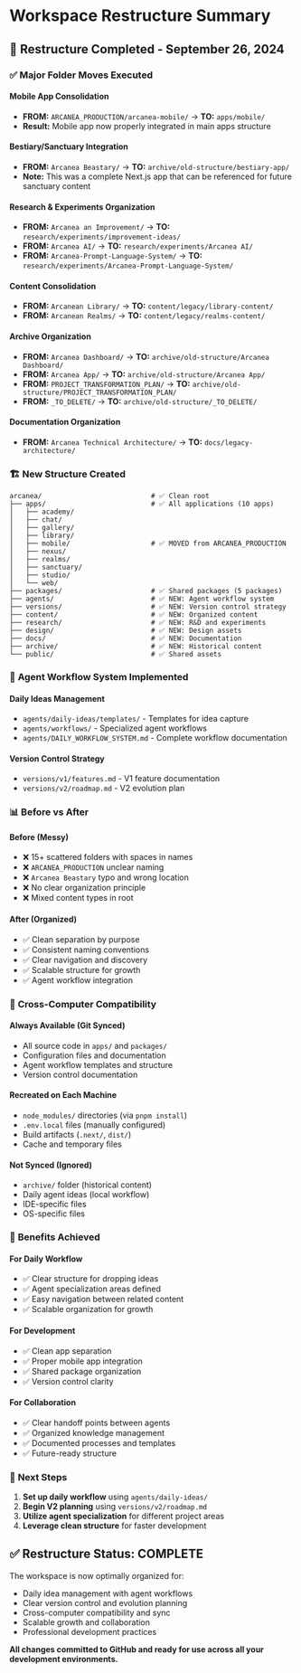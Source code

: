# Workspace Restructure Summary

## 🎯 **Restructure Completed - September 26, 2024**

### ✅ **Major Folder Moves Executed**

#### **Mobile App Consolidation**
- **FROM:** `ARCANEA_PRODUCTION/arcanea-mobile/` → **TO:** `apps/mobile/`
- **Result:** Mobile app now properly integrated in main apps structure

#### **Bestiary/Sanctuary Integration**
- **FROM:** `Arcanea Beastary/` → **TO:** `archive/old-structure/bestiary-app/`
- **Note:** This was a complete Next.js app that can be referenced for future sanctuary content

#### **Research & Experiments Organization**
- **FROM:** `Arcanea an Improvement/` → **TO:** `research/experiments/improvement-ideas/`
- **FROM:** `Arcanea AI/` → **TO:** `research/experiments/Arcanea AI/`
- **FROM:** `Arcanea-Prompt-Language-System/` → **TO:** `research/experiments/Arcanea-Prompt-Language-System/`

#### **Content Consolidation**
- **FROM:** `Arcanean Library/` → **TO:** `content/legacy/library-content/`
- **FROM:** `Arcanean Realms/` → **TO:** `content/legacy/realms-content/`

#### **Archive Organization**
- **FROM:** `Arcanea Dashboard/` → **TO:** `archive/old-structure/Arcanea Dashboard/`
- **FROM:** `Arcanea App/` → **TO:** `archive/old-structure/Arcanea App/`
- **FROM:** `PROJECT_TRANSFORMATION_PLAN/` → **TO:** `archive/old-structure/PROJECT_TRANSFORMATION_PLAN/`
- **FROM:** `_TO_DELETE/` → **TO:** `archive/old-structure/_TO_DELETE/`

#### **Documentation Organization**
- **FROM:** `Arcanea Technical Architecture/` → **TO:** `docs/legacy-architecture/`

### 🏗️ **New Structure Created**

```
arcanea/                           # ✅ Clean root
├── apps/                          # ✅ All applications (10 apps)
│   ├── academy/
│   ├── chat/
│   ├── gallery/
│   ├── library/
│   ├── mobile/                    # ✅ MOVED from ARCANEA_PRODUCTION
│   ├── nexus/
│   ├── realms/
│   ├── sanctuary/
│   ├── studio/
│   └── web/
├── packages/                      # ✅ Shared packages (5 packages)
├── agents/                        # ✅ NEW: Agent workflow system
├── versions/                      # ✅ NEW: Version control strategy
├── content/                       # ✅ NEW: Organized content
├── research/                      # ✅ NEW: R&D and experiments
├── design/                        # ✅ NEW: Design assets
├── docs/                          # ✅ NEW: Documentation
├── archive/                       # ✅ NEW: Historical content
└── public/                        # ✅ Shared assets
```

### 🤖 **Agent Workflow System Implemented**

#### **Daily Ideas Management**
- `agents/daily-ideas/templates/` - Templates for idea capture
- `agents/workflows/` - Specialized agent workflows
- `agents/DAILY_WORKFLOW_SYSTEM.md` - Complete workflow documentation

#### **Version Control Strategy**
- `versions/v1/features.md` - V1 feature documentation
- `versions/v2/roadmap.md` - V2 evolution plan

### 📊 **Before vs After**

#### **Before (Messy)**
- ❌ 15+ scattered folders with spaces in names
- ❌ `ARCANEA_PRODUCTION` unclear naming
- ❌ `Arcanea Beastary` typo and wrong location
- ❌ No clear organization principle
- ❌ Mixed content types in root

#### **After (Organized)**
- ✅ Clean separation by purpose
- ✅ Consistent naming conventions
- ✅ Clear navigation and discovery
- ✅ Scalable structure for growth
- ✅ Agent workflow integration

### 🔄 **Cross-Computer Compatibility**

#### **Always Available (Git Synced)**
- All source code in `apps/` and `packages/`
- Configuration files and documentation
- Agent workflow templates and structure
- Version control documentation

#### **Recreated on Each Machine**
- `node_modules/` directories (via `pnpm install`)
- `.env.local` files (manually configured)
- Build artifacts (`.next/`, `dist/`)
- Cache and temporary files

#### **Not Synced (Ignored)**
- `archive/` folder (historical content)
- Daily agent ideas (local workflow)
- IDE-specific files
- OS-specific files

### 🎯 **Benefits Achieved**

#### **For Daily Workflow**
- ✅ Clear structure for dropping ideas
- ✅ Agent specialization areas defined
- ✅ Easy navigation between related content
- ✅ Scalable organization for growth

#### **For Development**
- ✅ Clean app separation
- ✅ Proper mobile app integration
- ✅ Shared package organization
- ✅ Version control clarity

#### **For Collaboration**
- ✅ Clear handoff points between agents
- ✅ Organized knowledge management
- ✅ Documented processes and templates
- ✅ Future-ready structure

### 🚀 **Next Steps**

1. **Set up daily workflow** using `agents/daily-ideas/`
2. **Begin V2 planning** using `versions/v2/roadmap.md`
3. **Utilize agent specialization** for different project areas
4. **Leverage clean structure** for faster development

## ✅ **Restructure Status: COMPLETE**

The workspace is now optimally organized for:
- Daily idea management with agent workflows
- Clear version control and evolution planning
- Cross-computer compatibility and sync
- Scalable growth and collaboration
- Professional development practices

**All changes committed to GitHub and ready for use across all your development environments.**